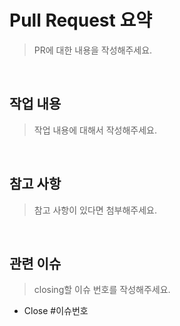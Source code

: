 # Pull Request 요약

> PR에 대한 내용을 작성해주세요.

<br>

## 작업 내용

> 작업 내용에 대해서 작성해주세요.

<br>

## 참고 사항

> 참고 사항이 있다면 첨부해주세요.

<br>

## 관련 이슈

> closing할 이슈 번호를 작성해주세요.

- Close #이슈번호

<br>
